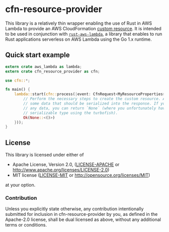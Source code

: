 # cfn-resource-provider

This library is a relatively thin wrapper enabling the use of Rust in AWS Lambda to provide an
AWS CloudFormation [custom resource]. It is intended to be used in conjunction with
[`rust-aws-lambda`][rust-aws-lambda], a library that enables to run Rust applications serverless
on AWS Lambda using the Go 1.x runtime.

[custom resource]: https://docs.aws.amazon.com/AWSCloudFormation/latest/UserGuide/template-custom-resources.html
[rust-aws-lambda]: https://github.com/srijs/rust-aws-lambda

## Quick start example

```rust
extern crate aws_lambda as lambda;
extern crate cfn_resource_provider as cfn;

use cfn::*;

fn main() {
    lambda::start(cfn::process(|event: CfnRequest<MyResourceProperties>| {
        // Perform the necessary steps to create the custom resource. Afterwards you can return
        // some data that should be serialized into the response. If you don't want to serialize
        // any data, you can return `None` (where you unfortunately have to specify the unknown
        // serializable type using the turbofish).
        Ok(None::<()>)
    }));
}
```

## License

This library is licensed under either of

* Apache License, Version 2.0, ([LICENSE-APACHE](LICENSE-APACHE) or
  http://www.apache.org/licenses/LICENSE-2.0)
* MIT license ([LICENSE-MIT](LICENSE-MIT) or http://opensource.org/licenses/MIT)

at your option.

### Contribution

Unless you explicitly state otherwise, any contribution intentionally submitted for inclusion in
cfn-resource-provider by you, as defined in the Apache-2.0 license, shall be dual licensed as
above, without any additional terms or conditions.

